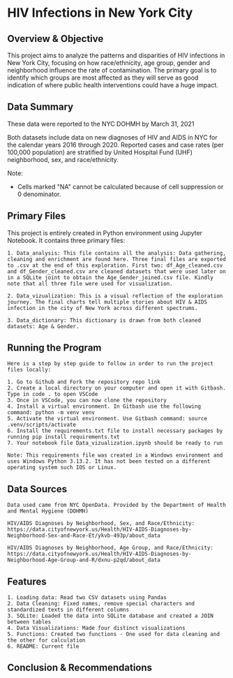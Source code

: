 # HIV Infections in New York City

## Overview & Objective

This project aims to analyze the patterns and disparities of HIV infections in New York City, focusing on how race/ethnicity, age group, gender and neighborhood influence the rate of contamination. The primary goal is to identify which groups are most affected as they will serve as good indication of where public health interventions could have a huge impact.

## Data Summary

These data were reported to the NYC DOHMH by March 31, 2021

Both datasets include data on new diagnoses of HIV and AIDS in NYC for the calendar years 2016 through 2020. Reported cases and case rates (per 100,000 population) are stratified by United Hospital Fund (UHF) neighborhood, sex, and race/ethnicity.

Note:

- Cells marked "NA" cannot be calculated because of cell suppression or 0 denominator.

## Primary Files

This project is entirely created in Python environment using Jupyter Notebook. It contains three primary files:

    1. Data_analysis: This file contains all the analysis: Data gathering, cleaning and enrichment are found here. Three final files are exported to .csv at the end of this exploration. First two: df_Age_cleaned.csv and df_Gender_cleaned.csv are cleaned datasets that were used later on in a SQLite joint to obtain the Age_Gender_joined.csv file. Kindly note that all three file were used for visualization.

    2. Data_vizualization: This is a visual reflection of the exploration journey. The final charts tell multiple stories about HIV & AIDS infection in the city of New York across different spectrums.

    3. Data_dictionary: This dictionary is drawn from both cleaned datasets: Age & Gender.

## Running the Program

    Here is a step by step guide to follow in order to run the project files locally:

    1. Go to Github and Fork the repository repo link
    2. Create a local directory on your computer and open it with Gitbash. Type in code . to open VSCode
    3. Once in VSCode, you can now clone the repository
    4. Install a virtual environment. In Gitbash use the following command: python -m venv venv
    5. Activate the virtual environment. Use Gitbash command: source .venv/scripts/activate
    6. Install the requirements.txt file to install necessary packages by running pip install requirements.txt
    7. Your notebook file Data_vizualization.ipynb should be ready to run

    Note: This requirements file was created in a Windows environment and uses Windows Python 3.13.2. It has not been tested on a different operating system such IOS or Linux.

## Data Sources

    Data used came from NYC OpenData. Provided by the Department of Health and Mental Hygiene (DOHMH)

    HIV/AIDS Diagnoses by Neighborhood, Sex, and Race/Ethnicity:
    https://data.cityofnewyork.us/Health/HIV-AIDS-Diagnoses-by-Neighborhood-Sex-and-Race-Et/ykvb-493p/about_data

    HIV/AIDS Diagnoses by Neighborhood, Age Group, and Race/Ethnicity:
    https://data.cityofnewyork.us/Health/HIV-AIDS-Diagnoses-by-Neighborhood-Age-Group-and-R/dxnu-p2qd/about_data

## Features

    1. Loading data: Read two CSV datasets using Pandas
    2. Data Cleaning: Fixed names, remove special characters and standardized texts in different columns
    3. SQLite: Loaded the data into SQLite database and created a JOIN between tables
    4. Data Visualizations: Made four distinct visualizations
    5. Functions: Created two functions - One used for data cleaning and the other for calculation
    6. README: Current file

## Conclusion & Recommendations
